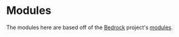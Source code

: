 # Modules

The modules here are based off of the [Bedrock](https://github.com/Microsoft/bedrock) project's [modules](https://github.com/microsoft/bedrock/tree/master/cluster).
